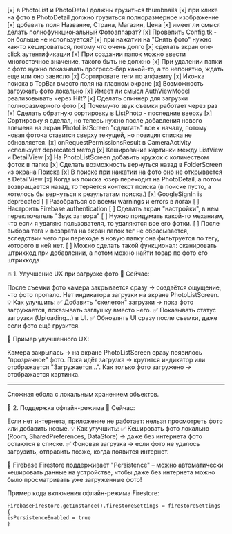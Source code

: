 [x] в PhotoList и PhotoDetail должны грузиться thumbnails
[x] при клике на фото в PhotoDetail должно грузиться полноразмерное изображение
[x] добавить поля Название, Страна, Магазин, Цена
[x] имеет ли смысл делать полнофункциональный Фотоаппарат?
[x] Провепить Config.tk - он больше не используется?
[x] при нажатии на "Снять фото" нужно как-то кешироваться, потому что очень долго
[х] сделать экран one-click аутентификации
[x] При создании папок можно ввести многосточное значение, такого быть не должно
[x] При удалении папки с фото нужно показывать прогресс-бар какой-то, а то непонятно, ждать еще или оно зависло
[x] Сортировате теги по алфавиту
[x] Иконка поиска в TopBar вместо поля на главном экране
[x] Возможность загружать фото локально
[x] Имеет ли смысл AuthViewModel реализовывать через Hilt?
[x] Сделать спиннер для загрузки полноразмерного фото
[x] Почему-то звук съемки работает через раз
[x] Сделать обратную сортировку в ListPhoto - последние вверху
[x] Сортировку я сделал, но теперь нужно после добавления нового элемена на экран PhotoListScreen "сдвигать" все к началу, потому новая фотока ставится сверху текущей, но позиция списка не обновляется.
[x] onRequestPermissionsResult в CameraActivity использует deprecated метод
[x] Кеширование картинки между ListView и DetailView
[x] На PhotoListScreen добавить кружок с количеством фоток в папке
[x] Сделать возможность вернуться назад в FolderScreen из экрана Поиска
[x] В поиске при нажатии на фото оно не открывается в DetailView
[x] Когда из поиска юзер переходит на PhotoDetail, а потом возвращается назад, то теряется контекст поиска (в поиске пусто, а хотелось бы вернуться к результатам поиска.)
[x] GoogleSignIn is deprecated
[ ] Разобраться со всеми warnings и errors в логах
[ ] Настроить Firebase authentication
[ ] Сделать экран "настройки", в нем переключатель "Звук затвора"
[ ] Нужно придумать какой-то механизм, что если я удаляю пользователя, то удаляются все его фотки.
[ ] После выбора тега и возврата на экран папок тег не сбрасывается, вследствии чего при переходе в новую папку она фильтруется по тегу, которого в ней нет.
[ ] Можно сделать такой функционал: сканировать штрихкод при добавлении, а потом можно найти товар по фото его штрихкода


🔥 1. Улучшение UX при загрузке фото
📌 Сейчас:

После съемки фото камера закрывается сразу → создаётся ощущение, что фото пропало.
Нет индикатора загрузки на экране PhotoListScreen.
💡 Как улучшить:
✅ Добавить "скелетон" загрузки → пока фото загружается, показывать заглушку вместо него.
✅ Показывать статус загрузки (Uploading...) в UI.
✅ Обновлять UI сразу после съемки, даже если фото ещё грузится.

🔹 Пример улучшенного UX:

Камера закрылась → на экране PhotoListScreen сразу появилось "прозрачное" фото.
Пока идёт загрузка → крутится индикатор или отображается "Загружается...".
Как только фото загружено → отображается картинка.

--------------------
Сложная ебола с локальным хранением объектов.

🚀 2. Поддержка офлайн-режима
📌 Сейчас:

Если нет интернета, приложение не работает: нельзя просмотреть фото или добавить новые.
💡 Как улучшить:
✅ Кешировать фото локально (Room, SharedPreferences, DataStore) → даже без интернета фото остаются в списке.
✅ Фоновая загрузка → если фото не удалось загрузить, отправить позже, когда появится интернет.

🔹 Firebase Firestore поддерживает "Persistence" – можно автоматически кешировать данные на устройстве, чтобы даже без интернета можно было просматривать уже загруженные фото!

Пример кода включения офлайн-режима Firestore:

```
FirebaseFirestore.getInstance().firestoreSettings = firestoreSettings {
isPersistenceEnabled = true
}
```







